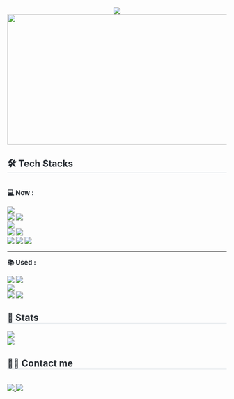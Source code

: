 <div align= "center">
    <img src="https://capsule-render.vercel.app/api?type=waving&color=0:ffb69f,100:e16973&height=180&text=Hello,%20I'm%20Dayun&animation=&fontColor=ffffff&fontSize=50" />
    <a href="https://github.com/devxb/gitanimals">
        <img
          src="https://render.gitanimals.org/farms/dyun23"
          width="600"
          height="300"
        />
    </a>
</div>
<!--     <div style="text-align: left;"> 
    <h2 style="border-bottom: 1px solid #d8dee4; color: #282d33;"> Introduce </h2>  
    <div style="font-weight: 700; font-size: 15px; text-align: left; color: #282d33;"> Hi </div> 
    </div> -->
    <div style="text-align: left;">
    <h2 style="border-bottom: 1px solid #d8dee4; color: #282d33;"> 🛠️ Tech Stacks </h2> <br> 
    <div style="margin: ; text-align: left;" "text-align: left;"> 
        <div style="font-weight: 700; font-size: 15px; text-align: left; color: #282d33;"> 💻 Now :</div><br>
        <img src="https://img.shields.io/badge/Java-ED8B00?style=for-the-badge&logo=openjdk&logoColor=white">
        <br>
        <img src="https://img.shields.io/badge/Spring Boot-6DB33F?style=for-the-badge&logo=Spring Boot&logoColor=white">
        <img src="https://img.shields.io/badge/Spring Security-6DB33F?style=for-the-badge&logo=Spring Security&logoColor=white"><br>
        <img src="https://img.shields.io/badge/Vue.js-35495E?style=for-the-badge&logo=vue.js&logoColor=4FC08D"><br>
        <img src="https://img.shields.io/badge/MariaDB-003545?style=for-the-badge&logo=MariaDB&logoColor=white">
        <img src="https://img.shields.io/badge/MySQL-4479A1?style=for-the-badge&logo=MySQL&logoColor=white">
        <br>
<!--         <img src="https://img.shields.io/badge/Git-F05032?style=for-the-badge&logo=Git&logoColor=white"> -->
        <img src="https://img.shields.io/badge/Github-181717?style=for-the-badge&logo=Github&logoColor=white">
        <img src="https://img.shields.io/badge/Notion-%23000000.svg?style=for-the-badge&logo=notion&logoColor=white">
<!--         <img src="https://img.shields.io/badge/Slack-4A154B?style=for-the-badge&logo=Slack&logoColor=white"> -->
      <img src="https://img.shields.io/badge/Discord-5865F2?style=for-the-badge&logo=Discord&logoColor=white"> 
        <hr>
        <div style="font-weight: 700; font-size: 15px; text-align: left; color: #282d33;"> 📚 Used :</div><br>
<!--         <img src="https://img.shields.io/badge/python-3670A0?style=for-the-badge&logo=python&logoColor=ffdd54"> -->
        <img src="https://img.shields.io/badge/javascript-%23323330.svg?style=for-the-badge&logo=javascript&logoColor=%23F7DF1E">
<!--         <img src="https://img.shields.io/badge/react-%2320232a.svg?style=for-the-badge&logo=react&logoColor=%2361DAFB"> -->
        <img src="https://img.shields.io/badge/Android (Java)-34A853?style=for-the-badge&logo=Android&logoColor=white"><br>
        <img src="https://img.shields.io/badge/Firebase-FFCA28?style=for-the-badge&logo=Firebase&logoColor=white"><br>
        <img src="https://img.shields.io/badge/Amazon%20EC2-FF9900?style=for-the-badge&logo=Amazon%20EC2&logoColor=white">
        <img src="https://img.shields.io/badge/docker-%230db7ed.svg?style=for-the-badge&logo=docker&logoColor=white">
<!--         <img src="https://img.shields.io/badge/Jenkins-D24939?style=for-the-badge&logo=Jenkins&logoColor=white"> -->
<!--         <img src="https://img.shields.io/badge/Prometheus-E6522C?style=for-the-badge&logo=Prometheus&logoColor=white"> -->
<!--         <img src="https://img.shields.io/badge/grafana-%23F46800.svg?style=for-the-badge&logo=grafana&logoColor=white"> -->
        </div>
    </div>
    <div style="text-align: left;"> 
        <h2 style="border-bottom: 1px solid #d8dee4; color: #282d33;"> 🏅 Stats </h2> 
        <div style="text-align: left;">
            <img src="https://github-readme-stats.vercel.app/api?username=dyun23&count_private=true&bg_color=60,ffb69f,de758b&title_color=ffffff&text_color=ffffff"/><br>
            <img src="https://github-readme-stats.vercel.app/api/top-langs/?username=dyun23&count_private=true&show_icons=true&layout=compact&bg_color=60,ffb69f,de758b&title_color=ffffff&text_color=ffffff"/> 
        </div> 
    </div>
        <div style="text-align: left;">
    <h2 style="border-bottom: 1px solid #d8dee4; color: #282d33;"> 🧑‍💻 Contact me </h2> <br> 
    <div style="text-align: left;"> 
        <a href=https://velog.io/@dyun23> <img src="https://img.shields.io/badge/Velog-20C997?style=for-the-badge&logo=Velog&logoColor=white&link=https://velog.io/@dyun23"> </a>
        <a href=mailto:ozsally0201@gmail.com> <img src="https://img.shields.io/badge/Gmail-EA4335?style=for-the-badge&logo=Gmail&logoColor=white&link=mailto:ozsally0201@gmail.com"> </a>
          </div>  <br> 
    <div style="text-align: left;">  </div> 
    </div>
